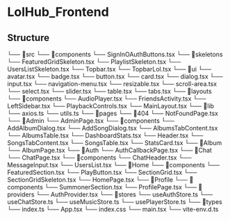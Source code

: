 # LolHub_Frontend


## Structure ##


└── 📁src
    └── 📁components
        └── SignInOAuthButtons.tsx
        └── 📁skeletons
            └── FeaturedGridSkeleton.tsx
            └── PlaylistSkeleton.tsx
            └── UsersListSkeleton.tsx
        └── Topbar.tsx
        └── TopbarLol.tsx
        └── 📁ui
            └── avatar.tsx
            └── badge.tsx
            └── button.tsx
            └── card.tsx
            └── dialog.tsx
            └── input.tsx
            └── navigation-menu.tsx
            └── resizable.tsx
            └── scroll-area.tsx
            └── select.tsx
            └── slider.tsx
            └── table.tsx
            └── tabs.tsx
    └── 📁layouts
        └── 📁components
            └── AudioPlayer.tsx
            └── FriendsActivity.tsx
            └── LeftSidebar.tsx
            └── PlaybackControls.tsx
        └── MainLayout.tsx
    └── 📁lib
        └── axios.ts
        └── utils.ts
    └── 📁pages
        └── 📁404
            └── NotFoundPage.tsx
        └── 📁Admin
            └── AdminPage.tsx
            └── 📁components
                └── AddAlbumDialog.tsx
                └── AddSongDialog.tsx
                └── AlbumsTabContent.tsx
                └── AlbumsTable.tsx
                └── DashboardStats.tsx
                └── Header.tsx
                └── SongsTabContent.tsx
                └── SongsTable.tsx
                └── StatsCard.tsx
        └── 📁Album
            └── AlbumPage.tsx
        └── 📁Auth
            └── AuthCallbackPage.tsx
        └── 📁Chat
            └── ChatPage.tsx
            └── 📁components
                └── ChatHeader.tsx
                └── MessageInput.tsx
                └── UsersList.tsx
        └── 📁Home
            └── 📁components
                └── FeaturedSection.tsx
                └── PlayButton.tsx
                └── SectionGrid.tsx
                └── SectionGridSkeleton.tsx
            └── HomePage.tsx
        └── 📁Profile
            └── 📁components
                └── SummonerSection.tsx
            └── ProfilePage.tsx
    └── 📁providers
        └── AuthProvider.tsx
    └── 📁stores
        └── useAuthStore.ts
        └── useChatStore.ts
        └── useMusicStore.ts
        └── usePlayerStore.ts
    └── 📁types
        └── index.ts
    └── App.tsx
    └── index.css
    └── main.tsx
    └── vite-env.d.ts
